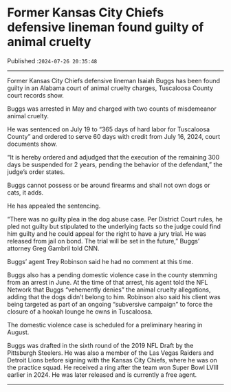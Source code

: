 # Former Kansas City Chiefs defensive lineman found guilty of animal cruelty

Published :`2024-07-26 20:35:48`

---

Former Kansas City Chiefs defensive lineman Isaiah Buggs has been found guilty in an Alabama court of animal cruelty charges, Tuscaloosa County court records show.

Buggs was arrested in May and charged with two counts of misdemeanor animal cruelty.

He was sentenced on July 19 to “365 days of hard labor for Tuscaloosa County” and ordered to serve 60 days with credit from July 16, 2024, court documents show.

“It is hereby ordered and adjudged that the execution of the remaining 300 days be suspended for 2 years, pending the behavior of the defendant,” the judge’s order states.

Buggs cannot possess or be around firearms and shall not own dogs or cats, it adds.

He has appealed the sentencing.

“There was no guilty plea in the dog abuse case. Per District Court rules, he pled not guilty but stipulated to the underlying facts so the judge could find him guilty and he could appeal for the right to have a jury trial. He was released from jail on bond. The trial will be set in the future,” Buggs’ attorney Greg Gambril told CNN.

Buggs’ agent Trey Robinson said he had no comment at this time.

Buggs also has a pending domestic violence case in the county stemming from an arrest in June. At the time of that arrest, his agent told the NFL Network that Buggs “vehemently denies” the animal cruelty allegations, adding that the dogs didn’t belong to him. Robinson also said his client was being targeted as part of an ongoing “subversive campaign” to force the closure of a hookah lounge he owns in Tuscaloosa.

The domestic violence case is scheduled for a preliminary hearing in August.

Buggs was drafted in the sixth round of the 2019 NFL Draft by the Pittsburgh Steelers. He was also a member of the Las Vegas Raiders and Detroit Lions before signing with the Kansas City Chiefs, where he was on the practice squad. He received a ring after the team won Super Bowl LVIII earlier in 2024. He was later released and is currently a free agent.

---

